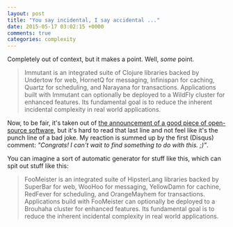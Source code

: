 ```yaml
---
layout: post
title: "You say incidental, I say accidental ..."
date: 2015-05-17 03:02:15 +0000
comments: true
categories: complexity
---
```


Completely out of context, but it makes a point. Well, _some_ point.

> Immutant is an integrated suite of Clojure libraries backed by Undertow for web, HornetQ for messaging, Infinispan for caching, Quartz for scheduling, and Narayana for transactions. Applications built with Immutant can optionally be deployed to a WildFly cluster for enhanced features. Its fundamental goal is to reduce the inherent incidental complexity in real world applications.

Now, to be fair, it's taken out of [the announcement of a good piece of open-source software](http://immutant.org/news/2015/04/17/announcing-2-final/#What_is_Immutant?), but it's hard to read that last line and not feel like it's the punch line of a bad joke. My reaction is summed up by the first (Disqus) comment: _"Congrats! I can't wait to find something to do with this. ;)"_.

You can imagine a sort of automatic generator for stuff like this, which can spit out stuff like this:

> FooMeister is an integrated suite of HipsterLang libraries backed by SuperBar for web, WooHoo for messaging, YellowDamn for cachine, RedFever for scheduling, and OrangeMayhem for transactions. Applications build with FooMeister can optionally be deployed to a Brouhaha cluster for enhanced features. Its fundamental goal is to reduce the inherent incidental complexity in real world applications.

